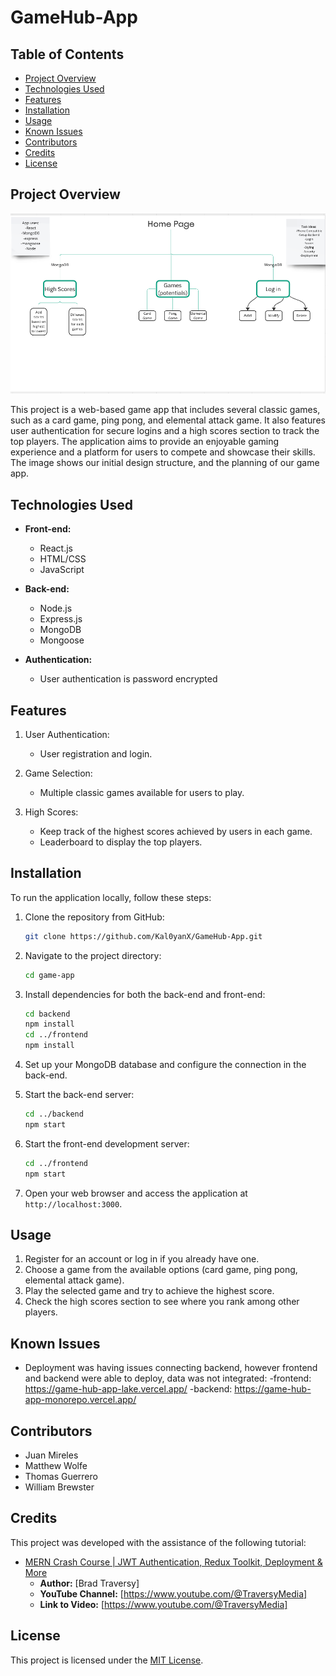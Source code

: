 # GameHub-App

## Table of Contents
- [Project Overview](#project-overview)
- [Technologies Used](#technologies-used)
- [Features](#features)
- [Installation](#installation)
- [Usage](#usage)
- [Known Issues](#known-issues)
- [Contributors](#contributors)
- [Credits](#credits)
- [License](#license)

## Project Overview
![Our Project Overview](misc/overview.png)

This project is a web-based game app that includes several classic games, such as a card game, ping pong, and elemental attack game. It also features user authentication for secure logins and a high scores section to track the top players. The application aims to provide an enjoyable gaming experience and a platform for users to compete and showcase their skills.  The image shows our initial design structure, and the planning of our game app.

## Technologies Used

- **Front-end:**
  - React.js
  - HTML/CSS
  - JavaScript

- **Back-end:**
  - Node.js
  - Express.js
  - MongoDB
  - Mongoose
  
- **Authentication:**
  - User authentication is password encrypted

## Features

1. User Authentication:
   - User registration and login.

2. Game Selection:
   - Multiple classic games available for users to play.

3. High Scores:
   - Keep track of the highest scores achieved by users in each game.
   - Leaderboard to display the top players.

## Installation

To run the application locally, follow these steps:

1. Clone the repository from GitHub:

   ```bash
   git clone https://github.com/Kal0yanX/GameHub-App.git
   ```

2. Navigate to the project directory:

   ```bash
   cd game-app
   ```

3. Install dependencies for both the back-end and front-end:

   ```bash
   cd backend
   npm install
   cd ../frontend
   npm install
   ```

4. Set up your MongoDB database and configure the connection in the back-end.

5. Start the back-end server:

   ```bash
   cd ../backend
   npm start
   ```

6. Start the front-end development server:

   ```bash
   cd ../frontend
   npm start
   ```

7. Open your web browser and access the application at `http://localhost:3000`.

## Usage

1. Register for an account or log in if you already have one.
2. Choose a game from the available options (card game, ping pong, elemental attack game).
3. Play the selected game and try to achieve the highest score.
4. Check the high scores section to see where you rank among other players.

## Known Issues

- Deployment was having issues connecting backend, however frontend and backend were able to deploy, data was not integrated: 
-frontend: https://game-hub-app-lake.vercel.app/
-backend: https://game-hub-app-monorepo.vercel.app/

## Contributors

- Juan Mireles
- Matthew Wolfe
- Thomas Guerrero
- William Brewster

## Credits

This project was developed with the assistance of the following tutorial:

- [MERN Crash Course | JWT Authentication, Redux Toolkit, Deployment & More](<URL>)
  - **Author:** [Brad Traversy]
  - **YouTube Channel:** [https://www.youtube.com/@TraversyMedia]
  - **Link to Video:** [https://www.youtube.com/@TraversyMedia]


## License

This project is licensed under the [MIT License](LICENSE).